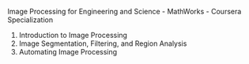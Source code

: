 Image Processing for Engineering and Science - MathWorks - Coursera Specialization
1. Introduction to Image Processing
2. Image Segmentation, Filtering, and Region Analysis
3. Automating Image Processing
